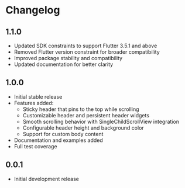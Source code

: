 # Changelog

## 1.1.0

* Updated SDK constraints to support Flutter 3.5.1 and above
* Removed Flutter version constraint for broader compatibility
* Improved package stability and compatibility
* Updated documentation for better clarity

## 1.0.0

* Initial stable release
* Features added:
  * Sticky header that pins to the top while scrolling
  * Customizable header and persistent header widgets
  * Smooth scrolling behavior with SingleChildScrollView integration
  * Configurable header height and background color
  * Support for custom body content
* Documentation and examples added
* Full test coverage

## 0.0.1

* Initial development release
